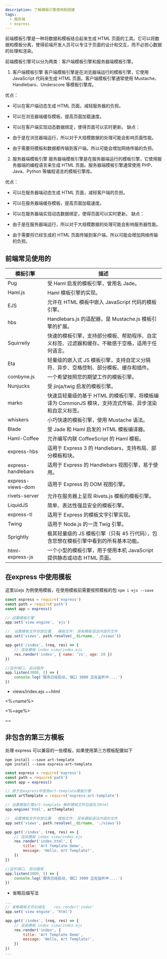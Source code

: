 ```yaml
---
description: 了解模板引擎使用和搭建
tags:
  - 服务端
  - express
---
```


前端模板引擎是一种将数据和模板结合起来生成 HTML 页面的工具。它可以将数据和模板分离，使得前端开发人员可以专注于页面的设计和交互，而不必担心数据的处理和渲染。

前端模板引擎可以分为两类：客户端模板引擎和服务器端模板引擎。

1. 客户端模板引擎
客户端模板引擎是在浏览器端运行的模板引擎，它使用 JavaScript 代码来生成 HTML 页面。客户端模板引擎通常使用 Mustache、Handlebars、Underscore 等模板引擎库。

优点：

* 可以在客户端动态生成 HTML 页面，减轻服务器的负担。
* 可以在浏览器端缓存模板，提高页面加载速度。
* 可以在客户端实现动态数据绑定，使得页面可以实时更新。
缺点：

* 由于是在浏览器端运行，所以对于大规模数据的处理可能会影响页面性能。
* 由于需要将模板和数据都传输到客户端，所以可能会增加网络传输的负担。

2. 服务器端模板引擎
服务器端模板引擎是在服务器端运行的模板引擎，它使用服务器端的编程语言来生成 HTML 页面。服务器端模板引擎通常使用 PHP、Java、Python 等编程语言的模板引擎库。

优点：

* 可以在服务器端动态生成 HTML 页面，减轻客户端的负担。
* 可以在服务器端缓存模板，提高页面加载速度。
* 可以在服务器端实现动态数据绑定，使得页面可以实时更新。
缺点：

* 由于是在服务器端运行，所以对于大规模数据的处理可能会影响服务器性能。
* 由于需要将已经生成的 HTML 页面传输到客户端，所以可能会增加网络传输的负担。

## 前端常见使用的

| 模板引擎 | 描述 |
| --- | --- |
| Pug | 受 Haml 启发的模板引擎，曾用名 Jade。 |
| Haml.js | Haml 模板引擎的实现。 |
| EJS | 允许在 HTML 模板中嵌入 JavaScript 代码的模板引擎。 |
| hbs | Handlebars.js 的适配器，是 Mustache.js 模板引擎的扩展。 |
| Squirrelly | 快速的模板引擎，支持部分模板、帮助程序、自定义标签、过滤器和缓存。不敏感于空格，适用于任何语言。 |
| Eta | 轻量级的嵌入式 JS 模板引擎，支持自定义分隔符、异步、空格控制、部分模板、缓存和插件。 |
| combyne.js | 一个希望按照您的期望工作的模板引擎。 |
| Nunjucks | 受 jinja/twig 启发的模板引擎。 |
| marko | 快速且轻量级的基于 HTML 的模板引擎，将模板编译为 CommonJS 模块，支持流式传输、异步渲染和自定义标签。 |
| whiskers | 小巧快速的模板引擎，使用 Mustache 语法。 |
| Blade | 受 Jade 和 Haml 启发的 HTML 模板编译器。 |
| Haml-Coffee | 允许编写内联 CoffeeScript 的 Haml 模板。 |
| express-hbs | 适用于 Express 3 的 Handlebars，支持布局、部分模板和块。 |
| express-handlebars | 适用于 Express 的 Handlebars 视图引擎，易于使用。 |
| express-views-dom | 适用于 Express 的 DOM 视图引擎。 |
| rivets-server | 允许在服务器上呈现 Rivets.js 模板的模板引擎。 |
| LiquidJS | 简单、表达性强且安全的模板引擎。 |
| express-tl | 适用于 Express 的模板文字引擎实现。 |
| Twing | 适用于 Node.js 的一流 Twig 引擎。 |
| Sprightly | 极其轻量级的 JS 模板引擎（只有 45 行代码），包含您想在模板引擎中看到的所有基本功能。 |
| html-express-js | 一个小型的模板引擎，用于使用本机 JavaScript 提供静态或动态 HTML 页面。 |

## 在express 中使用模板

这里以ejs 为例使用模板，在使用模板前需要按照模板的包 `npm i ejs --save`


~~~js
const express = require('express')
const path = require('path')
const app = express()

// 设置模板引擎
app.set('view engine', 'ejs')

//  设置模板文件存放位置   模板文件: 具有模板语法内容的文件
app.set('views', path.resolve(__dirname, './views'))

app.get('/index', (req, res) => {
	// 渲染模板 index view/index.ejs
	res.render('index', { name: 'zs', age: 20 })
})

//监听端口, 启动服务
app.listen(3000, () => {
	console.log('服务已经启动, 端口 3000 正在监听中....')
})

~~~
* views/index.ejs
~~html
<!DOCTYPE html>
<html lang="en">
	<head>
		<meta charset="UTF-8" />
		<meta http-equiv="X-UA-Compatible" content="IE=edge" />
		<meta name="viewport" content="width=device-width, initial-scale=1.0" />
		<title>Document</title>
	</head>
	<body>
		<p><%=name%></p>
		<p><%=age%></p>
	</body>
</html>

~~

## 非包含的第三方模板
处理 express 可以兼容的一些模板，如果使用第三方模板配置如下
~~~shell
npm install --save art-template
npm install --save express-art-template
~~~

~~~js
const express = require('express')
const path = require('path')
const app = express()

// 用于在express中使用art-template模板引擎
const artTemplate = require('express-art-template')

// 设置模板引擎art-template 解析模板文件后缀名为html
app.engine('html', artTemplate)

//  设置模板文件存放位置   模板文件: 具有模板语法内容的文件
app.set('views', path.resolve(__dirname, './views'))

app.get('/index', (req, res) => {
	// 渲染模板 index view/index.ejs
	res.render('index.html', {
		title: 'Art Template Demo',
		message: 'Hello, Art Template!',
	})
})

//监听端口, 启动服务
app.listen(3000, () => {
	console.log('服务已经启动, 端口 3000 正在监听中....')
})

~~~

* 省略后缀写法
~~~js
...
// 省略模板文件后缀名 	res.render('index'
app.set('view engine', 'html')

app.get('/index', (req, res) => {
	// 渲染模板 index view/index.ejs
	res.render('index', {
		title: 'Art Template Demo',
		message: 'Hello, Art Template!',
	})
})
...
~~~